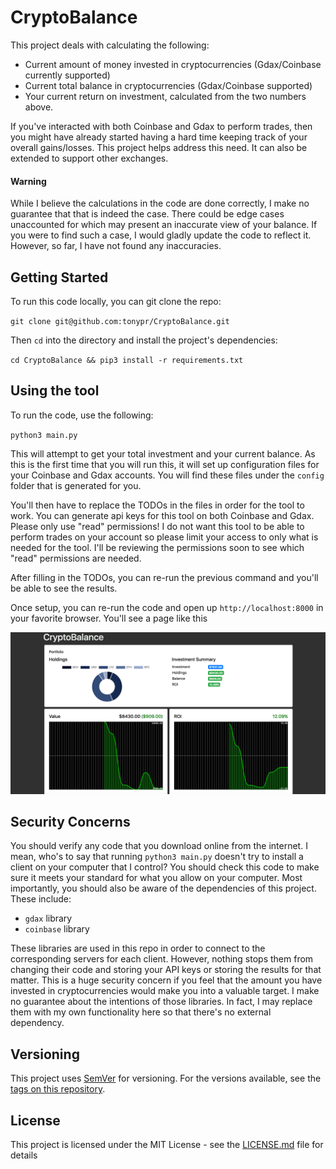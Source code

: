 # CryptoBalance

This project deals with calculating the following:
- Current amount of money invested in cryptocurrencies (Gdax/Coinbase currently supported)
- Current total balance in cryptocurrencies (Gdax/Coinbase supported)
- Your current return on investment, calculated from the two numbers above.

If you've interacted with both Coinbase and Gdax to perform trades, then you might have already started having a hard time keeping track of your overall gains/losses. This project helps address this need. It can also be extended to support other exchanges.

#### Warning

While I believe the calculations in the code are done correctly, I make no guarantee that that is indeed the case. There could be edge cases unaccounted for which may present an inaccurate view of your balance. If you were to find such a case, I would gladly update the code to reflect it. However, so far, I have not found any inaccuracies.

## Getting Started

To run this code locally, you can git clone the repo:

`git clone git@github.com:tonypr/CryptoBalance.git`

Then `cd` into the directory and install the project's dependencies:

`cd CryptoBalance && pip3 install -r requirements.txt`

## Using the tool

To run the code, use the following:

`python3 main.py`

This will attempt to get your total investment and your current balance. As this is the first time that you will run this, it will set up configuration files for your Coinbase and Gdax accounts. You will find these files under the `config` folder that is generated for you.

You'll then have to replace the TODOs in the files in order for the tool to work. You can generate api keys for this tool on both Coinbase and Gdax. Please only use "read" permissions! I do not want this tool to be able to perform trades on your account so please limit your access to only what is needed for the tool. I'll be reviewing the permissions soon to see which "read" permissions are needed.

After filling in the TODOs, you can re-run the previous command and you'll be able to see the results.

Once setup, you can re-run the code and open up `http://localhost:8000` in your favorite browser. You'll see a page like this

![CryptoBalance UI](/resources/web-ui-sample.png?raw=true")

## Security Concerns

You should verify any code that you download online from the internet. I mean, who's to say that running `python3 main.py` doesn't try to install a client on your computer that I control? You should check this code to make sure it meets your standard for what you allow on your computer. Most importantly, you should also be aware of the dependencies of this project. These include:
- `gdax` library
- `coinbase` library

These libraries are used in this repo in order to connect to the corresponding servers for each client. However, nothing stops them from changing their code and storing your API keys or storing the results for that matter. This is a huge security concern if you feel that the amount you have invested in cryptocurrencies would make you into a valuable target. I make no guarantee about the intentions of those libraries. In fact, I may replace them with my own functionality here so that there's no external dependency.

## Versioning

This project uses [SemVer](http://semver.org/) for versioning. For the versions available, see the [tags on this repository](https://github.com/tonypr/CryptoBalance/tags).

## License

This project is licensed under the MIT License - see the [LICENSE.md](LICENSE.md) file for details
